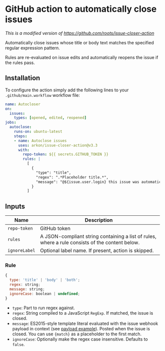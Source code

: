 # GitHub action to automatically close issues

_This is a modified version of https://github.com/roots/issue-closer-action_

Automatically close issues whose title or body text matches the specified regular expression pattern.

Rules are re-evaluated on issue edits and automatically reopens the issue if the rules pass.

## Installation

To configure the action simply add the following lines to your `.github/main.workflow` workflow file:

```yml
name: Autocloser
on:
  issues:
    types: [opened, edited, reopened]
jobs:
  autoclose:
    runs-on: ubuntu-latest
    steps:
    - name: Autoclose issues
      uses: arkon/issue-closer-action@v3.3
      with:
        repo-token: ${{ secrets.GITHUB_TOKEN }}
        rules: |
          [
            {
              "type": "title",
              "regex": ".*Placeholder title.*",
              "message": "@${issue.user.login} this issue was automatically closed because it did not follow the issue template"
            }
          ]
```

## Inputs

| Name | Description |
| ---- | ----------- |
| `repo-token` | GitHub token |
| `rules` | A JSON-compliant string containing a list of rules, where a rule consists of the content below. |
| `ignoreLabel` | Optional label name. If present, action is skipped. |

### Rule

```js
{
  type: 'title' | 'body' | 'both';
  regex: string;
  message: string;
  ignoreCase: boolean | undefined;
}
```

- `type`: Part to run regex against.
- `regex`: String compiled to a JavaScript `RegExp`. If matched, the issue is closed.
- `message`: ES2015-style template literal evaluated with the issue webhook payload in context (see [payload example](https://developer.github.com/v3/activity/events/types/#webhook-payload-example-15)). Posted when the issue is closed. You can use `{match}` as a placeholder to the first match.
- `ignoreCase`: Optionally make the regex case insensitive. Defaults to `false`.
